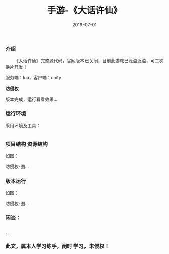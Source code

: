﻿---
layout: post
title:  手游-《大话许仙》
date: 2019-07-01
tags: 回合制 手游
---

        
### 介绍


&emsp;&emsp;《大话许仙》完整源代码，官网版本已关闭，目前此游戏已泛滥泛滥，可二次换片开发！

服务端：lua，客户端：unity

**防侵权**


版本完成，运行看看效果...


### 运行环境

采用环境及工具：

```

``` 

### 项目结构 资源结构

如图：

防侵权-图...

### 版本运行

如图：

防侵权-图...

### 闲谈： 

```

...

```


### 此文，属本人学习练手，闲时 学习，未侵权！